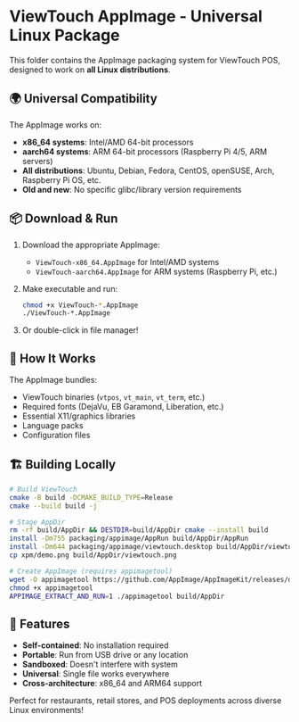 # ViewTouch AppImage - Universal Linux Package

This folder contains the AppImage packaging system for ViewTouch POS, designed to work on **all Linux distributions**.

## 🌍 Universal Compatibility

The AppImage works on:
- **x86_64 systems**: Intel/AMD 64-bit processors
- **aarch64 systems**: ARM 64-bit processors (Raspberry Pi 4/5, ARM servers)
- **All distributions**: Ubuntu, Debian, Fedora, CentOS, openSUSE, Arch, Raspberry Pi OS, etc.
- **Old and new**: No specific glibc/library version requirements

## 📦 Download & Run

1. Download the appropriate AppImage:
   - `ViewTouch-x86_64.AppImage` for Intel/AMD systems
   - `ViewTouch-aarch64.AppImage` for ARM systems (Raspberry Pi, etc.)

2. Make executable and run:
   ```bash
   chmod +x ViewTouch-*.AppImage
   ./ViewTouch-*.AppImage
   ```

3. Or double-click in file manager!

## 🔧 How It Works

The AppImage bundles:
- ViewTouch binaries (`vtpos`, `vt_main`, `vt_term`, etc.)
- Required fonts (DejaVu, EB Garamond, Liberation, etc.)
- Essential X11/graphics libraries
- Language packs
- Configuration files

## 🏗️ Building Locally

```bash
# Build ViewTouch
cmake -B build -DCMAKE_BUILD_TYPE=Release
cmake --build build -j

# Stage AppDir
rm -rf build/AppDir && DESTDIR=build/AppDir cmake --install build
install -Dm755 packaging/appimage/AppRun build/AppDir/AppRun
install -Dm644 packaging/appimage/viewtouch.desktop build/AppDir/viewtouch.desktop
cp xpm/demo.png build/AppDir/viewtouch.png

# Create AppImage (requires appimagetool)
wget -O appimagetool https://github.com/AppImage/AppImageKit/releases/download/continuous/appimagetool-$(uname -m).AppImage
chmod +x appimagetool
APPIMAGE_EXTRACT_AND_RUN=1 ./appimagetool build/AppDir
```

## 🚀 Features

- **Self-contained**: No installation required
- **Portable**: Run from USB drive or any location  
- **Sandboxed**: Doesn't interfere with system
- **Universal**: Single file works everywhere
- **Cross-architecture**: x86_64 and ARM64 support

Perfect for restaurants, retail stores, and POS deployments across diverse Linux environments!
